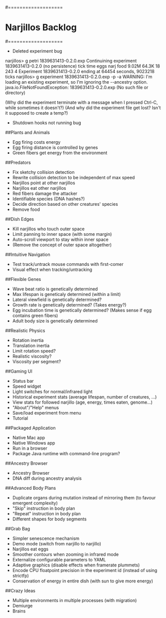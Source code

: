 #===================
# Narjillos Backlog
#===================

* Deleted experiment bug

narjillos> g petri 1839631413-0.2.0.exp
Continuining experiment 1839631413-0.2.0 (no persistence)
    tick    time    eggs    narj    food
   9.02M   64.3K      18     243       4
Experiment 1839631413-0.2.0 ending at 64454 seconds, 9023218 ticks
narjillos> g experiment 1839631413-0.2.0.exp -p -a
WARNING: I'm loading an existing experiment, so I'm ignoring the --ancestry option.
java.io.FileNotFoundException: 1839631413-0.2.0.exp (No such file or directory)

(Why did the experiment terminate with a message when I pressed Ctrl-C, while sometimes it doesn't?)
(And why did the experiment file get lost? Isn't it supposed to create a temp?)

* Shutdown hooks not running bug

##Plants and Animals
* Egg firing costs energy
* Egg firing distance is controlled by genes
* Green fibers get energy from the environment

##Predators
* Fix sketchy collision detection
* Rewrite collision detection to be independent of max speed
* Narjillos point at other narjillos
* Narjillos eat other narjillos
* Red fibers damage the attacker
* Identifiable species (DNA hashes?)
* Decide direction based on other creatures' species
* Remove food

##Dish Edges
* Kill narjillos who touch outer space
* Limit panning to inner space (with some margin)
* Auto-scroll viewport to stay within inner space
* (Remove the concept of outer space altogether)

##Intuitive Navigation
* Test track/untrack mouse commands with first-comer
* Visual effect when tracking/untracking

##Flexible Genes
* Wave beat ratio is genetically determined
* Max lifespan is geneticaly determined (within a limit)
* Lateral viewfield is genetically determined?
* Growth rate is genetically determined? (Takes energy?)
* Egg incubation time is genetically determined? (Makes sense if egg contains green fibers)
* Adult body size is genetically determined

##Realistic Physics
* Rotation inertia
* Translation inertia
* Limit rotation speed?
* Realistic viscosity?
* Viscosity per segment?

##Gaming UI
* Status bar
* Speed widget
* Light switches for normal/infrared light
* Historical experiment stats (average lifespan, number of creatures, ...)
* View stats for followed narjillo (age, energy, times eaten, genome...)
* "About"/"Help" menus
* Save/load experiment from menu
* Tutorial

##Packaged Application
* Native Mac app
* Native Windows app
* Run in a browser
* Package Java runtime with command-line program?

##Ancestry Browser
* Ancestry Browser
* DNA diff during ancestry analysis

##Advanced Body Plans
* Duplicate organs during mutation instead of mirroring them (to favour emergent complexity)
* "Skip" instruction in body plan
* "Repeat" instruction in body plan
* Different shapes for body segments

##Grab Bag
* Simpler senescence mechanism
* Demo mode (switch from narjillo to narjillo)
* Narjillos eat eggs
* Smoother contours when zooming in infrared mode
* Externalize configurable parameters to YAML
* Adaptive graphics (disable effects when framerate plummets)
* Encode CPU floatpoint precision in the experiment id (instead of using strictfp)
* Conservation of energy in entire dish (with sun to give more energy)

##Crazy Ideas
* Multiple environments in multiple processes (with migration)
* Demiurge
* Brains
